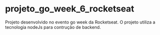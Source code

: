 # projeto_go_week_6_rocketseat
Projeto desenvolvido no evento go week da Rocketseat. O projeto utiliza a tecnologia nodeJs para contrução de backend.
